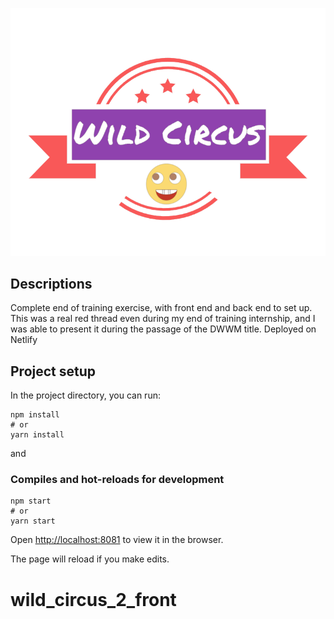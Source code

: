 [![Logo](src/assets/pictures/WCLogo.png?raw=true)](https://jeff-uccelli-cv-online.netlify.app/)

## Descriptions

Complete end of training exercise, with front end and back end to set up. This was a real red thread even during my end of training internship, and I was able to present it during the passage of the DWWM title.
Deployed on Netlify


## Project setup

In the project directory, you can run:

```
npm install
# or
yarn install
```

and

### Compiles and hot-reloads for development

```
npm start
# or
yarn start
```

Open [http://localhost:8081](http://localhost:8081) to view it in the browser.

The page will reload if you make edits.
# wild_circus_2_front
